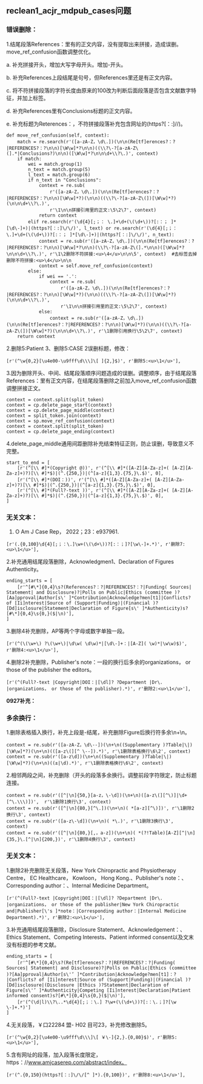 ## reclean1_acjr_mdpub_cases问题
### 错误删除：
1.结尾段落References：里有的正文内容，没有提取出来拼接，造成误删。move_ref_confusion函数调整优化。

a. 补充拼接开头，增加大写字母开头。增加\-开头。

b. 补充References上段结尾是句号，但References里还是有正文内容。

c. 将不符拼接段落的字符长度由原来的100改为判断后面段落是否包含文献数字特征，并加上标签。

d. 补充References里有Conclusions标题的正文内容。

e. 补充标题为Reterences：，不符拼接段落补充包含网址的(https?[：:]\/\/)。
```
def move_ref_confusion(self, context):
    match = re.search(r'([a-zA-Z，\d\.])(\n\n(Re[tf]erences?：?|REFERENCES?：?\n\n)[\W\w]*?\n\n)((\\?\-?[a-zA-Z\(].*|Conclusions?)\n\n)([\W\w]*?\n\n\d+\\?\.)', context)
    if match:
        wei = match.group(1)
        n_text = match.group(5)
        l_text = match.group(6)
        if n_text in "Conclusions":
            context = re.sub(
                r'([a-zA-Z，\d\.])(\n\n(Re[tf]erences?：?|REFERENCES?：?\n\n)[\W\w]*?)(\n\n)((\\?\-?[a-zA-Z\(])[\W\w]*?)(\n\n\d+\\?\.)',
                r'\1\n\n拼接引用里的正文:\5\2\7', context)
            return context
        elif re.search(r'(\d{4}[;；： \.]+\d+(\(\d+\))?[:：； ]*[\d\-]+)|(https?[：:]\/\/)', l_text) or re.search(r'(\d{4}[;；： \.]+\d+(\(\d+\))?[:：； ]*[\d\-]+)|(https?[：:]\/\/)', n_text):
            context = re.sub(r'([a-zA-Z，\d\.])(\n\n(Re[tf]erences?：?|REFERENCES?：?\n\n)[\W\w]*?\n\n)(\\?\-?[a-zA-Z\(].*\n\n)([\W\w]*?\n\n\d+\\?\.)', r'\1\2删除不符拼接:<u>\4</u>\n\n\5', context)  #去标签去掉删除不符拼接:<u>\4</u>\n\n
            context = self.move_ref_confusion(context)
        else:
            if wei == '.':
                context = re.sub(
                    r'([a-zA-Z，\d\.])(\n\n(Re[tf]erences?：?|REFERENCES?：?\n\n)[\W\w]*?)(\n\n)((\\?\-?[a-zA-Z\(])[\W\w]*?)(\n\n\d+\\?\.)',
                    r'\1\n\n拼接引用里的正文:\5\2\7', context)
            else:
                context = re.sub(r'([a-zA-Z，\d\.])(\n\n(Re[tf]erences?：?|REFERENCES?：?\n\n)[\W\w]*?)(\n\n)((\\?\-?[a-zA-Z\(])[\W\w]*?)(\n\n\d+\\?\.)', r'\1删除引用换行\5\2\7', context)
    return context
```

2.删除5:Patient 3、删除5:CASE 2误删标题，修改：
```
[r'(^\w{0,2}[\u4e00-\u9fff\d\\\]\[ ]{2,}$)', r'删除5:<u>\1</u>'],
```

3.因为删除开头、中间、结尾段落顺序问题造成的误删。调整顺序，由于结尾段落References：里有正文内容，在结尾段落删除之前加入move_ref_confusion函数调整拼接正文。
```
context = context.split(split_token)
context = cp.delete_page_start(context)
context = cp.delete_page_middle(context)
context = split_token.join(context)
context = sp.move_ref_confusion(context)
context = context.split(split_token)
context = cp.delete_page_ending(context)
```

4.delete_page_middle通用间距删除补充结束特征正则，防止误删，导致意义不完整。
```
start_to_end = [
    [r'(^[\\ #]*(Copyright @))', r'(^[\\ #]*([A-Z][A-Za-z]+( [A-Z][A-Za-z]+)?)[\\ #]*$)|(^.{250,})|(^[a-z]{1,3}.{75,}\.$)', 0],
    [r'(^[\\ #]*(DOI：))', r'(^[\\ #]*([A-Z][A-Za-z]+( [A-Z][A-Za-z]+)?)[\\ #]*$)|(^.{250,})|(^[a-z]{1,3}.{75,}\.$)', 0],
    [r'(^[\\ #]*(Full?-text ))', r'(^[\\ #]*([A-Z][A-Za-z]+( [A-Z][A-Za-z]+)?)[\\ #]*$)|(^.{250,})|(^[a-z]{1,3}.{75,}\.$)', 0],
]
```

### 无关文本：
1. O Am J Case Rep， 2022；23：e937961.
```
[r'(.{0,100}\d{4}[;；：\.]\w+(\(\d+\))?[:：；]?[\w\-]+.*)', r'删除7:<u>\1</u>'],
```

2.补充通用结尾段落删除，Acknowledgmen1、Declaration of Figures Authenticity。
```
ending_starts = [
    [r'^[#\*]{0,4}\s?(References?：?|REFERENCES?：?|Funding( Sources| Statement| and Disclosure)?|Polls on Public|Ethics (committee )?[Aa]pproval|Author[s\' ]*Contribution|Acknowledge?men[t1]|Conflicts? of [Ii]nterest|Source of (Support|Funding)|(Financial )?[Dd]isclosure|Statement|Declaration of Figure[s\' ]*Authenticity)s?[#\*]{0,4}\s{0,}($|\n)'],
]
```

3.删除4补充删除，AP等两个字母或数字单独一段。
```
[r'(^(\(\w+\) ?\(\w+\)|\d\w( \d\w)*|[\d\-]+：|[A-Z]( \w)*|\w\w)$)', r'删除4:<u>\1</u>'],
```

4.删除2补充删除，Publisher's note：一段的换行后多余的organizations， or those of the publisher the editors。
```
[r'(^(Full?-text |Copyright|DOI：|[\dl]? ?Department |Dr\. |organizations， or those of the publisher).*)', r'删除2:<u>\1</u>'],
```

**0927补充：**
### 多余换行：
1.删除表格插入换行，补充上段是-结尾，补充删除Figure后换行符多余\n+\n。
```
context = re.sub(r'([a-zA-Z，\d\--])(\n+\n((Supplementary )?Table|\|) [\W\w]*?)(\n+\n)(([a-z\(][^ \--]).*)', r'\1删除表格换行\6\2', context)
context = re.sub(r'([a-z\d])(\n+\n((Supplementary )?Table|\|) [\W\w]*?)(\n+\n)((±|\d).*)', r'\1删除表格换行\6\2', context)
```

2.相邻两段之间，补充删除（开头的段落多余换行。调整前段字符限定，防止标题连接。
```
context = re.sub(r'([^|\n]{50,}[a-z，\-\d])(\n+\n)([a-z\(][^\)]|\d+[^\.\\\)])',  r'\1删除1换行\3', context)
context = re.sub(r'([^|\n]{80,}[^\.])(\n+\n)( *[a-z][^\)])', r'\1删除2换行\3', context)
context = re.sub(r'([a-z\-\d])(\n+\n)( *\.)', r'\1删除3换行\3', context)
context = re.sub(r'([^|\n]{80,}[,，a-z])(\n+\n)( *(?!Table)[A-Z][^|\n]{35,}\.[^|\n]{200,})', r'\1删除4换行\3', context)
```

### 无关文本：
1.删除2补充删除无关段落，New York Chiropractic and Physiotherapy Centre， EC Healthcare， Kowloon， Hong Kong.、Publisher's note：、Corresponding author：、Internal Medicine Department。
```
[r'(^(Full?-text |Copyright|DOI：|[\dl]? ?Department |Dr\. |organizations， or those of the publisher|New York Chiropractic and|Publisher[\'s ]*note：|Corresponding author：|Internal Medicine Department).*)', r'删除2:<u>\1</u>'],
```

3.补充通用结尾段落删除，Disclosure Statement、Acknowledgement：、Ethics Statement、Competing Interests、Patient informed consent以及文末没有标题的参考文献。
```
ending_starts = [
    [r'^[#\*]{0,4}\s?(Re[tf]erences?：?|REFERENCES?：?|Funding( Sources| Statement| and Disclosure)?|Polls on Public|Ethics (committee )?[Aa]pproval|Author[s\'’ ]*Contribution|Acknowledge?men[t1]：?|Conflicts? of [Ii]nterest|Source of (Support|Funding)|(Financial )?[Dd]isclosure|(Disclosure |Ethics )?Statement|Declaration of Figure[s\'’ ]*Authenticity|Competing [Ii]nterest|Declaration|Patient informed consent)s?[#\*]{0,4}\s{0,}($|\n)'],
    [r'(^(\d|l)\\?\..*\d{4}[;；：\.] ?\w+(\(\d+\))?[:：\.；]?[\w \-]+.*)']
]
```

4.无关段落，￥口22284 盟- H02 目可23，补充修改删除5。
```
[r'(^\w{0,2}[\u4e00-\u9fff\d\\\]\[ ￥\-]{2,}.{0,80}$)', r'删除5:<u>\1</u>'],
```

5.含有网址的段落，加入段落长度限定，https：//www.amjcaserep.com/abstract/index。
```
[r'(^.{0,150}(https?[：:]\/\/[^ ]*).{0,100})', r'删除8:<u>\1</u>'],
```

